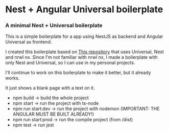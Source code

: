 # Nest + Angular Universal boilerplate
### A minimal Nest + Universal boilerplate

This is a simple boilerplate for a app using NestJS as backend and Angular Universal as frontend.

I created this boilerplate based on [This repository](https://github.com/colmena/angular-nest-universal-starter) that uses Universal, Nest and nrwl nx. Since I'm not familiar with nrwl nx, I made a boilerplate with only Nest and Universal, so I can use in my personal projects.

I'll continue to work on this boilerplate to make it better, but it already works.

It just shows a blank page with a text on it.

* npm build -> build the whole project
* npm start -> run the project with ts-node
* npm run start:dev -> run the project with nodemon (IMPORTANT: THE ANGULAR MUST BE BUILT ALREADY!)
* npm run start:prod -> run the compile project (from /dist)
* npm test -> run jest

